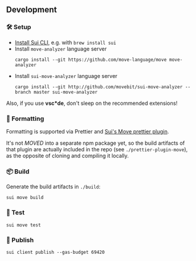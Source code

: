 ## Development

### 🛠️ Setup

- [Install Sui CLI](https://docs.sui.io/guides/developer/getting-started/sui-install), e.g. with `brew install sui`
- Install `move-analyzer` language server
  ```
  cargo install --git https://github.com/move-language/move move-analyzer
  ```
- Install `sui-move-analyzer` language server
  ```
  cargo install --git http://github.com/movebit/sui-move-analyzer --branch master sui-move-analyzer
  ```

Also, if you use **vsc\*de**, don't sleep on the recommended extensions!

### 🤌 Formatting

Formatting is supported via Prettier and [Sui's Move prettier plugin](https://github.com/MystenLabs/sui/tree/main/external-crates/move/crates/move-analyzer/prettier-plugin#installation).

It's not _MOVED_ into a separate npm package yet, so the build artifacts of that plugin are actually included in the repo (see `./prettier-plugin-move`), as the opposite of cloning and compiling it locally.

### 📦 Build

Generate the build artifacts in `./build`:

```
sui move build
```

### 🧪 Test

```
sui move test
```

### 🚀 Publish

```
sui client publish --gas-budget 69420
```
